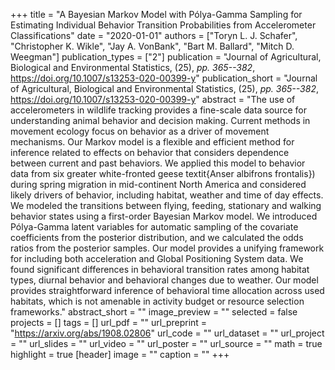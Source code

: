 +++
title = "A Bayesian Markov Model with Pólya-Gamma Sampling for Estimating Individual Behavior Transition Probabilities from Accelerometer Classifications"
date = "2020-01-01"
authors = ["Toryn L. J. Schafer", "Christopher K. Wikle", "Jay A. VonBank", "Bart M. Ballard", "Mitch D. Weegman"]
publication_types = ["2"]
publication = "Journal of Agricultural, Biological and Environmental Statistics, (25), _pp. 365--382_, https://doi.org/10.1007/s13253-020-00399-y"
publication_short = "Journal of Agricultural, Biological and Environmental Statistics, (25), _pp. 365--382_, https://doi.org/10.1007/s13253-020-00399-y"
abstract = "The use of accelerometers in wildlife tracking provides a fine-scale data source for understanding animal behavior and decision making. Current methods in movement ecology focus on behavior as a driver of movement mechanisms. Our Markov model is a flexible and efficient method for inference related to effects on behavior that considers dependence between current and past behaviors. We applied this model to behavior data from six greater white-fronted geese textit{Anser albifrons frontalis}) during spring migration in mid-continent North America and considered likely drivers of behavior, including habitat, weather and time of day effects. We modeled the transitions between flying, feeding, stationary and walking behavior states using a first-order Bayesian Markov model. We introduced Pólya-Gamma latent variables for automatic sampling of the covariate coefficients from the posterior distribution, and we calculated the odds ratios from the posterior samples. Our model provides a unifying framework for including both acceleration and Global Positioning System data. We found significant differences in behavioral transition rates among habitat types, diurnal behavior and behavioral changes due to weather. Our model provides straightforward inference of behavioral time allocation across used habitats, which is not amenable in activity budget or resource selection frameworks."
abstract_short = ""
image_preview = ""
selected = false
projects = []
tags = []
url_pdf = ""
url_preprint = "https://arxiv.org/abs/1908.02806"
url_code = ""
url_dataset = ""
url_project = ""
url_slides = ""
url_video = ""
url_poster = ""
url_source = ""
math = true
highlight = true
[header]
image = ""
caption = ""
+++
